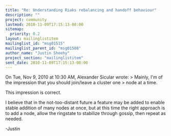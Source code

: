 ```yaml
---
title: "Re: Understanding Riaks rebalancing and handoff behaviour"
description: ""
project: community
lastmod: 2010-11-09T17:15:13-08:00
sitemap:
  priority: 0.2
layout: mailinglistitem
mailinglist_id: "msg01515"
mailinglist_parent_id: "msg01508"
author_name: "Justin Sheehy"
project_section: "mailinglistitem"
sent_date: 2010-11-09T17:15:13-08:00
---
```



On Tue, Nov 9, 2010 at 10:30 AM, Alexander Sicular  wrote:
&gt; Mainly, I'm of the impression that you should join/leave a cluster one
&gt; node at a time.

This impression is correct.

I believe that in the not-too-distant future a feature may be added to
enable stable addition of many nodes at once, but at this time the
right approach is to add a node, allow the ringstate to stabilize
through gossip, then repeat as needed.

-Justin

